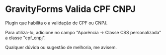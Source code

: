 # GravityForms Valida CPF CNPJ
Plugin que habilita o a validação de CPF ou CNPJ.

Para utiliza-lo, adicione no campo "Aparência -> Classe CSS personalizada" a classe "cpf_cnpj".

Qualquer dúvida ou sugestão de melhoria, me avisem.
